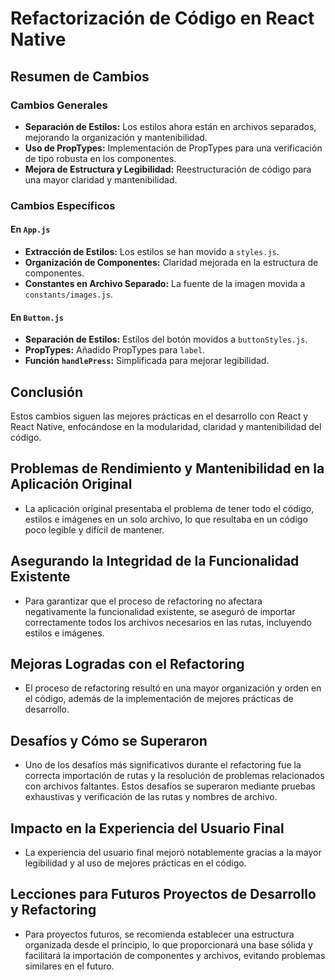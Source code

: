 # Refactorización de Código en React Native

## Resumen de Cambios

### Cambios Generales
- **Separación de Estilos:** Los estilos ahora están en archivos separados, mejorando la organización y mantenibilidad.
- **Uso de PropTypes:** Implementación de PropTypes para una verificación de tipo robusta en los componentes.
- **Mejora de Estructura y Legibilidad:** Reestructuración de código para una mayor claridad y mantenibilidad.

### Cambios Específicos

#### En `App.js`
- **Extracción de Estilos:** Los estilos se han movido a `styles.js`.
- **Organización de Componentes:** Claridad mejorada en la estructura de componentes.
- **Constantes en Archivo Separado:** La fuente de la imagen movida a `constants/images.js`.

#### En `Button.js`
- **Separación de Estilos:** Estilos del botón movidos a `buttonStyles.js`.
- **PropTypes:** Añadido PropTypes para `label`.
- **Función `handlePress`:** Simplificada para mejorar legibilidad.

## Conclusión
Estos cambios siguen las mejores prácticas en el desarrollo con React y React Native, enfocándose en la modularidad, claridad y mantenibilidad del código.

## Problemas de Rendimiento y Mantenibilidad en la Aplicación Original

- La aplicación original presentaba el problema de tener todo el código, estilos e imágenes en un solo archivo, lo que resultaba en un código poco legible y difícil de mantener.

## Asegurando la Integridad de la Funcionalidad Existente

- Para garantizar que el proceso de refactoring no afectara negativamente la funcionalidad existente, se aseguró de importar correctamente todos los archivos necesarios en las rutas, incluyendo estilos e imágenes.

## Mejoras Logradas con el Refactoring

- El proceso de refactoring resultó en una mayor organización y orden en el código, además de la implementación de mejores prácticas de desarrollo.

## Desafíos y Cómo se Superaron

- Uno de los desafíos más significativos durante el refactoring fue la correcta importación de rutas y la resolución de problemas relacionados con archivos faltantes. Estos desafíos se superaron mediante pruebas exhaustivas y verificación de las rutas y nombres de archivo.

## Impacto en la Experiencia del Usuario Final

- La experiencia del usuario final mejoró notablemente gracias a la mayor legibilidad y al uso de mejores prácticas en el código.

## Lecciones para Futuros Proyectos de Desarrollo y Refactoring

- Para proyectos futuros, se recomienda establecer una estructura organizada desde el principio, lo que proporcionará una base sólida y facilitará la importación de componentes y archivos, evitando problemas similares en el futuro.


